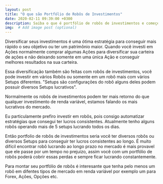 ```yaml
---
layout: post
title: "O que são Portfólio de Robôs de Investimentos"
date: 2020-02-11 09:39:00 +0300
description: Saiba o que é portfólio de robôs de investimentos e começe a entrar nesse muito lucrativo.  
img:  # Add image post (optional)
---
```


Diversificar seus investimentos é uma ótima estratégia para conseguir mais rápido o seu objetivo ou ter um patrimônio maior. Quando você investi em Ações normalmente comprar algumas Ações para diversificar sua carteira de ações e não deixando somente em uma única Ação e conseguir melhores resultados na sua carteira. 

Essa diversificação também são feitas com robôs de investimentos, você pode investir em vários Robôs ou somente em um robô mais com  vários Setups diferentes. "Setups são configurações do robô alguns deles podem possuir diversos Setups lucrativos".

Normalmente os robôs de investimentos podem ter mais retorno do que qualquer investimento de renda variável, estamos falando os mais lucrativos do mercado.

Eu particulamente prefiro investir em robôs, pois consigo automatizar estratégias que consegui ter lucros consistentes. Atualmente tenho alguns robôs operando mais de 5 setups lucrando todos os dias.

Então portfolio de robôs de investimentos seria você ter diversos robôs ou diversos Setups para conseguir ter lucros consistentes ao longo. É muito difícil encontrar robô lucrando ao longo prazo no mercado é mais provavel que ele passe por um tempo no prejuizo, assim você com um portfólio de robôs poderá cobrir essas perdas e sempre ficar lucrando constantemente.

Para montar seu portfólio de robôs é interesante que tenha pelo menos um robô em difentes tipos de mercado em renda variável por exemplo um para Forex, Ações, Opções etc.

